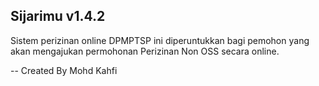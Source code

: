 ## Sijarimu v1.4.2

Sistem perizinan online DPMPTSP ini diperuntukkan bagi pemohon yang akan mengajukan permohonan Perizinan Non OSS secara online.

-- Created By Mohd Kahfi